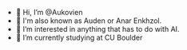 - 👋 Hi, I’m @Aukovien
- 🌟 I'm also known as Auden or Anar Enkhzol.
- 👀 I’m interested in anything that has to do with AI.
- 🌱 I’m currently studying at CU Boulder


<!--- 
- 💞️ I’m looking to collaborate on ...
- 📫 How to reach me ...
--->

<!---
Aukovien/Aukovien is a ✨ special ✨ repository because its `README.md` (this file) appears on your GitHub profile.
You can click the Preview link to take a look at your changes.
--->
